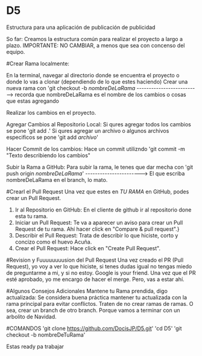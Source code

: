 # D5
Estructura para una aplicación de publicación de publicidad 

So far: 
  Creamos la estructura común para realizar el proyecto a largo a plazo. IMPORTANTE: NO CAMBIAR, a menos que sea con concenso del equipo. 

#Crear Rama localmente: 
  
En la terminal, navegar al directorio donde se encuentra el proyecto o donde lo vas a clonar (dependiendo de lo que estes haciendo)
Crear una nueva rama con 'git checkout -b *nombreDeLaRama* --------------------------> recorda que nombreDeLaRama es el nombre de los cambios o cosas que estas agregando

Realizar los cambios en el proyecto.

Agregar Cambios al Repositorio Local: 
Si qures agregar todos los cambios se pone 'git add .'
Si qures agregar un archivo o algunos archivos especificos se pone 'git add *archivo*'

Hacer Commit de los cambios:
Hace un commit utilizndo 'git commit -m "Texto describiendo los cambios"

Subir la Rama a GitHub:
Para subir la rama, le tenes que dar mecha con 'git push origin *nombreDeLaRama*' -----------------------> El que escriba nombreDeLaRama en el branch, lo mato. 


#Crearl el Pull Request
Una vez que estes en *TU RAMA* en GitHub, podes crear un Pull Request. 
  1. Ir al Repositorio en GitHub: En el cliente de github ir al repositorio done esta tu rama.
  2. Iniciar un Pull Request: Te va a aparecer un aviso para crear un Pull Request de tu rama. Ahí hacer click en "Compare & pull request".}
  3. Describir el Pull Request: Trata de describir lo que hiciste, corto y concizo como el huevo Acuña.
  4. Crear el Pull Request: Hace click en "Create Pull Request".


#Revision y Fuuuuuuuusion del Pull Request
Una vez creado el PR (Pull Request), yo voy a ver lo que hiciste, si tenes dudas igual no tengas miedo de preguntarme a mi, y si no estoy. Google is your friend. 
Una vez que el PR esté aprobado, yo me encargo de hacer el merge. Pero, vas a estar ahí. 

#Algunos Consejos Adicionales
Mantene tu Rama prendida, digo actualizada:
Se considera buena práctica mantener tu actualizada con la rama principal para evitar conflictos. 
Traten de no crear ramas de ramas. O sea, crear un branch de otro branch. Porque vamos a terminar con un arbolito de Navidad. 



#COMANDOS 
'git clone https://github.com/DocisJP/D5.git'
'cd D5' 
'git checkout -b nombreDeTuRama' 

Estas ready pa trabajar
